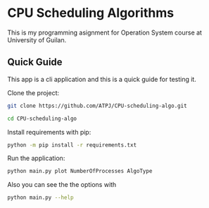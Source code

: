 # CPU Scheduling Algorithms

This is my programming asignment for Operation System course at University of Guilan.


## Quick Guide
This app is a cli application and this is a quick guide for testing it.

Clone the project:
```bash
git clone https://github.com/ATPJ/CPU-scheduling-algo.git
```

```bash
cd CPU-scheduling-algo
```

Install requirements with pip:
```bash
python -m pip install -r requirements.txt
```

Run the application:
```bash
python main.py plot NumberOfProcesses AlgoType
```

Also you can see the the options with
```bash
python main.py --help
```
